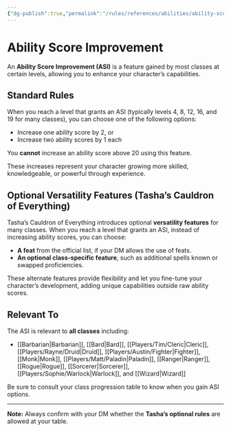 ```yaml
---
{"dg-publish":true,"permalink":"/rules/references/abilities/ability-score-improvement/","tags":["gardenEntry"]}
---
```



# Ability Score Improvement

An **Ability Score Improvement (ASI)** is a feature gained by most classes at certain levels, allowing you to enhance your character’s capabilities.

## Standard Rules

When you reach a level that grants an ASI (typically levels 4, 8, 12, 16, and 19 for many classes), you can choose one of the following options:

- Increase one ability score by 2, or
- Increase two ability scores by 1 each

You **cannot** increase an ability score above 20 using this feature.

These increases represent your character growing more skilled, knowledgeable, or powerful through experience.

## Optional Versatility Features (Tasha’s Cauldron of Everything)

Tasha’s Cauldron of Everything introduces optional **versatility features** for many classes. When you reach a level that grants an ASI, instead of increasing ability scores, you can choose:

- **A feat** from the official list, if your DM allows the use of feats.
- **An optional class-specific feature**, such as additional spells known or swapped proficiencies.

These alternate features provide flexibility and let you fine-tune your character’s development, adding unique capabilities outside raw ability scores.

## Relevant To

The ASI is relevant to **all classes** including:
- [[Barbarian\|Barbarian]], [[Bard\|Bard]], [[Players/Tim/Cleric\|Cleric]], [[Players/Rayne/Druid\|Druid]], [[Players/Austin/Fighter\|Fighter]], [[Monk\|Monk]], [[Players/Matt/Paladin\|Paladin]], [[Ranger\|Ranger]], [[Rogue\|Rogue]], [[Sorcerer\|Sorcerer]], [[Players/Sophie/Warlock\|Warlock]], and [[Wizard\|Wizard]]

Be sure to consult your class progression table to know when you gain ASI options.

---

**Note:** Always confirm with your DM whether the **Tasha’s optional rules** are allowed at your table.